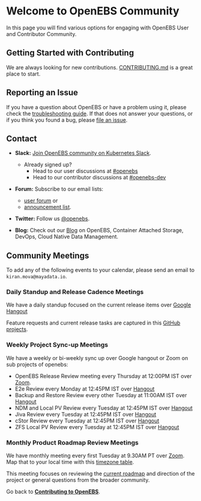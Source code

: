 # Welcome to OpenEBS Community

In this page you will find various options for engaging with OpenEBS User and Contributor Community. 

## Getting Started with Contributing

We are always looking for new contributions. [CONTRIBUTING.md](../CONTRIBUTING.md) is a great place to start.

## Reporting an Issue

If you have a question about OpenEBS or have a problem using it, please check the [troubleshooting guide](https://docs.openebs.io/docs/next/troubleshooting.html).
If that does not answer your questions, or if you think you found a bug, please [file an issue](https://github.com/openebs/openebs/issues).

## Contact

- **Slack:** [Join OpenEBS community on Kubernetes Slack](https://kubernetes.slack.com).
    - Already signed up? 
      * Head to our user discussions at [#openebs](https://kubernetes.slack.com/messages/openebs/)
      * Head to our contributor discussions at [#openebs-dev](https://kubernetes.slack.com/messages/openebs-dev/)

- **Forum:** Subscribe to our email lists: 
  - [user forum](https://lists.cncf.io/g/cncf-openebs-users) or 
  - [announcement list](https://lists.cncf.io/g/cncf-openebs-announcements).

- **Twitter:** Follow us [@openebs](https://twitter.com/openebs).

- **Blog:** Check out our [Blog](https://openebs.io/blog) on OpenEBS, Container Attached Storage, DevOps, Cloud Native Data Management.

## Community Meetings

To add any of the following events to your calendar, please send an email to `kiran.mova@mayadata.io`.

### Daily Standup and Release Cadence Meetings

We have a daily standup focused on the current release items over [Google Hangout](https://meet.google.com/rui-powc-fgt?hs=122)

Feature requests and current release tasks are captured in this [GitHub projects](https://github.com/orgs/openebs/projects).

### Weekly Project Sync-up Meetings

We have a weekly or bi-weekly sync up over Google hangout or Zoom on sub projects of openebs: 

- OpenEBS Release Review meeting every Thursday at 12:00PM IST over [Zoom](https://zoom.us/j/94026663246). 
- E2e Review every Monday at 12:45PM IST over [Hangout](https://meet.google.com/bme-vjsj-qdp)
- Backup and Restore Review every other Tuesday at 11:00AM IST over [Hangout](https://meet.google.com/xjb-pcxo-wsx)
- NDM and Local PV Review every Tuesday at 12:45PM IST over [Hangout](https://meet.google.com/vid-sfmt-igs)
- Jiva Review every Tuesday at 12:45PM IST over [Hangout](https://meet.google.com/nvu-dhwx-jhb)
- cStor Review every Tuesday at 12:45PM IST over [Hangout](https://meet.google.com/tdk-rqwj-ujp)
- ZFS Local PV Review every Tuesday at 12:45PM IST over [Hangout](https://meet.google.com/yoq-fktt-qqn)

### Monthly Product Roadmap Review Meetings

We have monthly meeting every first Tuesday at 9.30AM PT over [Zoom](https://zoom.us/j/93142650382). Map that to your local time with this [timezone table](http://www.thetimezoneconverter.com/?t=09:30&tz=PT%20%28Pacific%20Time%29).

This meeting focuses on reviewing the [current roadmap](https://github.com/openebs/openebs/blob/master/ROADMAP.md) and direction of the project or general questions from the broader community. 

Go back to [**Contributing to OpenEBS**](../CONTRIBUTING.md).
